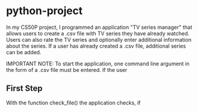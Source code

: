 # python-project
In my CS50P project, I programmed an application "TV series manager" that allows users to create a .csv file with TV series they have already watched. Users can also rate the TV series and optionally enter additional information about the series. If a user has already created a .csv file, additional series can be added.

IMPORTANT NOTE:
To start the application, one command line argument in the form of a .csv file must be entered.
If the user 

## First Step
With the function check_file() the application checks, if 



